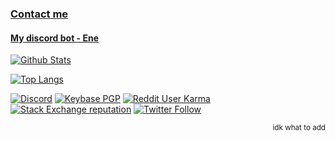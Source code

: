 ### [Contact me](https://fixator10.ru)
#### [My discord bot - Ene](https://ene.fixator10.ru)

[![Github Stats](https://github-readme-stats.vercel.app/api?username=fixator10&count_private=true&show_icons=true&theme=gotham)](https://github.com/anuraghazra/github-readme-stats)

[![Top Langs](https://github-readme-stats.vercel.app/api/top-langs/?username=fixator10&theme=gotham&count_private=True&layout=compact)](https://github.com/anuraghazra/github-readme-stats)

[![Discord](https://img.shields.io/discord/221158719025709056.svg?style=for-the-badge&logo=discord)](https://fixator10.ru/discord)
[![Keybase PGP](https://img.shields.io/keybase/pgp/fixator10?style=for-the-badge&logo=keybase)](https://keybase.io/fixator10)
[![Reddit User Karma](https://img.shields.io/reddit/user-karma/combined/fixator10?style=for-the-badge&logo=reddit)](https://www.reddit.com/u/fixator10)
[![Stack Exchange reputation](https://img.shields.io/stackexchange/stackoverflow/r/8148543?style=for-the-badge&logo=stackoverflow)](https://stackoverflow.com/users/8148543/fixator10)
[![Twitter Follow](https://img.shields.io/twitter/follow/fixator10?style=for-the-badge&logo=twitter)](https://twitter.com/fixator10)

<p align="right"><sub>idk what to add</sub></p>

